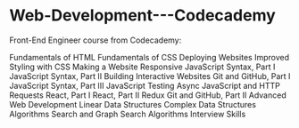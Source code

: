 # Web-Development---Codecademy

Front-End Engineer course from Codecademy:

Fundamentals of HTML
Fundamentals of CSS
Deploying Websites
Improved Styling with CSS
Making a Website Responsive
JavaScript Syntax, Part I
JavaScript Syntax, Part II
Building Interactive Websites
Git and GitHub, Part I
JavaScript Syntax, Part III
JavaScript Testing
Async JavaScript and HTTP Requests
React, Part I
React, Part II
Redux
Git and GitHub, Part II
Advanced Web Development
Linear Data Structures
Complex Data Structures
Algorithms
Search and Graph Search Algorithms
Interview Skills

